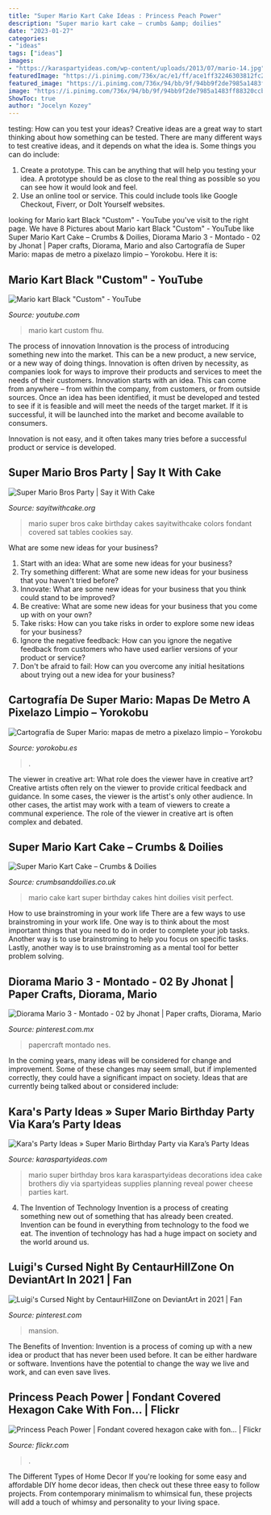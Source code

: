 ```yaml
---
title: "Super Mario Kart Cake Ideas : Princess Peach Power"
description: "Super mario kart cake – crumbs &amp; doilies"
date: "2023-01-27"
categories:
- "ideas"
tags: ["ideas"]
images:
- "https://karaspartyideas.com/wp-content/uploads/2013/07/mario-14.jpg"
featuredImage: "https://i.pinimg.com/736x/ac/e1/ff/ace1ff32246303812fc279c056052eb4.jpg"
featured_image: "https://i.pinimg.com/736x/94/bb/9f/94bb9f2de7985a1483ff88320ccb7e8a.jpg"
image: "https://i.pinimg.com/736x/94/bb/9f/94bb9f2de7985a1483ff88320ccb7e8a.jpg"
ShowToc: true
author: "Jocelyn Kozey"
---
```



testing: How can you test your ideas?
Creative ideas are a great way to start thinking about how something can be tested. There are many different ways to test creative ideas, and it depends on what the idea is. Some things you can do include:
1. Create a prototype. This can be anything that will help you testing your idea. A prototype should be as close to the real thing as possible so you can see how it would look and feel.
2. Use an online tool or service. This could include tools like Google Checkout, Fiverr, or DoIt Yourself websites.

	

		
looking for Mario kart Black &quot;Custom&quot; - YouTube you've visit to the right page. We have 8 Pictures about Mario kart Black &quot;Custom&quot; - YouTube like Super Mario Kart Cake – Crumbs &amp; Doilies, Diorama Mario 3 - Montado - 02 by Jhonat | Paper crafts, Diorama, Mario and also Cartografía de Super Mario: mapas de metro a pixelazo limpio – Yorokobu. Here it is:
		
    
## Mario Kart Black &quot;Custom&quot; - YouTube

<img loading=lazy src="http://i.ytimg.com/vi/wvmkELI-fhU/maxresdefault.jpg" onerror="this.onerror=null;this.src='https://tse1.mm.bing.net/th?id=OIP.4BSid0pogVW68Ay8OIxWxQHaEK&amp;pid=15.1';" alt="Mario kart Black &quot;Custom&quot; - YouTube">

_Source: youtube.com_

>mario kart custom fhu. 

	

The process of innovation
Innovation is the process of introducing something new into the market. This can be a new product, a new service, or a new way of doing things. Innovation is often driven by necessity, as companies look for ways to improve their products and services to meet the needs of their customers.
Innovation starts with an idea. This can come from anywhere – from within the company, from customers, or from outside sources. Once an idea has been identified, it must be developed and tested to see if it is feasible and will meet the needs of the target market. If it is successful, it will be launched into the market and become available to consumers.

Innovation is not easy, and it often takes many tries before a successful product or service is developed.

    
## Super Mario Bros Party | Say It With Cake

<img loading=lazy src="http://sayitwithcake.org/wp-content/uploads/2015/05/cake.jpg" onerror="this.onerror=null;this.src='https://tse1.mm.bing.net/th?id=OIP.l3sZRluCZMUnJRzzuyuENwHaQj&amp;pid=15.1';" alt="Super Mario Bros Party | Say it With Cake">

_Source: sayitwithcake.org_

>mario super bros cake birthday cakes sayitwithcake colors fondant covered sat tables cookies say. 

	

What are some new ideas for your business?
1. Start with an idea: What are some new ideas for your business? 
2. Try something different: What are some new ideas for your business that you haven't tried before? 
3. Innovate: What are some new ideas for your business that you think could stand to be improved? 
4. Be creative: What are some new ideas for your business that you come up with on your own? 
5. Take risks: How can you take risks in order to explore some new ideas for your business? 
6. Ignore the negative feedback: How can you ignore the negative feedback from customers who have used earlier versions of your product or service? 
7. Don't be afraid to fail: How can you overcome any initial hesitations about trying out a new idea for your business?

    
## Cartografía De Super Mario: Mapas De Metro A Pixelazo Limpio – Yorokobu

<img loading=lazy src="http://www.yorokobu.es/src/uploads/2014/01/washington.jpg" onerror="this.onerror=null;this.src='https://tse4.mm.bing.net/th?id=OIP.laSSUzE2sG194hhxvbN1AgHaFt&amp;pid=15.1';" alt="Cartografía de Super Mario: mapas de metro a pixelazo limpio – Yorokobu">

_Source: yorokobu.es_

>. 

	

The viewer in creative art: What role does the viewer have in creative art?
Creative artists often rely on the viewer to provide critical feedback and guidance. In some cases, the viewer is the artist's only other audience. In other cases, the artist may work with a team of viewers to create a communal experience. The role of the viewer in creative art is often complex and debated.

    
## Super Mario Kart Cake – Crumbs &amp; Doilies

<img loading=lazy src="https://cdn.shopify.com/s/files/1/0015/1185/0042/files/Mario-Kart-cake-4.jpg" onerror="this.onerror=null;this.src='https://tse4.mm.bing.net/th?id=OIP.CpqdgGLmC96LfGz3EfzrOQHaJ4&amp;pid=15.1';" alt="Super Mario Kart Cake – Crumbs &amp; Doilies">

_Source: crumbsanddoilies.co.uk_

>mario cake kart super birthday cakes hint doilies visit perfect. 

	

How to use brainstroming in your work life
There are a few ways to use brainstroming in your work life. One way is to think about the most important things that you need to do in order to complete your job tasks. Another way is to use brainstroming to help you focus on specific tasks. Lastly, another way is to use brainstroming as a mental tool for better problem solving.

    
## Diorama Mario 3 - Montado - 02 By Jhonat | Paper Crafts, Diorama, Mario

<img loading=lazy src="https://i.pinimg.com/736x/94/bb/9f/94bb9f2de7985a1483ff88320ccb7e8a.jpg" onerror="this.onerror=null;this.src='https://tse2.mm.bing.net/th?id=OIP.V_9YvEhw2c_Nzb5ZKtwAggHaFj&amp;pid=15.1';" alt="Diorama Mario 3 - Montado - 02 by Jhonat | Paper crafts, Diorama, Mario">

_Source: pinterest.com.mx_

>papercraft montado nes. 

	

In the coming years, many ideas will be considered for change and improvement. Some of these changes may seem small, but if implemented correctly, they could have a significant impact on society. Ideas that are currently being talked about or considered include: 

    
## Kara&#039;s Party Ideas » Super Mario Birthday Party Via Kara’s Party Ideas

<img loading=lazy src="https://karaspartyideas.com/wp-content/uploads/2013/07/mario-14.jpg" onerror="this.onerror=null;this.src='https://tse4.mm.bing.net/th?id=OIP.5tyPoe5T1hMpxsuSMo0lYgHaLM&amp;pid=15.1';" alt="Kara&#039;s Party Ideas » Super Mario Birthday Party via Kara’s Party Ideas">

_Source: karaspartyideas.com_

>mario super birthday bros kara karaspartyideas decorations idea cake brothers diy via spartyideas supplies planning reveal power cheese parties kart. 

	

4. The Invention of Technology
Invention is a process of creating something new out of something that has already been created. Invention can be found in everything from technology to the food we eat. The invention of technology has had a huge impact on society and the world around us.

    
## Luigi&#039;s Cursed Night By CentaurHillZone On DeviantArt In 2021 | Fan

<img loading=lazy src="https://i.pinimg.com/736x/ac/e1/ff/ace1ff32246303812fc279c056052eb4.jpg" onerror="this.onerror=null;this.src='https://tse1.mm.bing.net/th?id=OIP.Ft5a0Qx13W3CMSKJDEWAugHaKq&amp;pid=15.1';" alt="Luigi&#039;s Cursed Night by CentaurHillZone on DeviantArt in 2021 | Fan">

_Source: pinterest.com_

>mansion. 

	

The Benefits of Invention:
Invention is a process of coming up with a new idea or product that has never been used before. It can be either hardware or software. Inventions have the potential to change the way we live and work, and can even save lives.

    
## Princess Peach Power | Fondant Covered Hexagon Cake With Fon… | Flickr

<img loading=lazy src="https://live.staticflickr.com/6188/6034874963_bff62aa5e6_b.jpg" onerror="this.onerror=null;this.src='https://tse1.mm.bing.net/th?id=OIP.k2vOpN2Yp4b4X1J3E7srcQHaJ4&amp;pid=15.1';" alt="Princess Peach Power | Fondant covered hexagon cake with fon… | Flickr">

_Source: flickr.com_

>. 

	

The Different Types of Home Decor
If you're looking for some easy and affordable DIY home decor ideas, then check out these three easy to follow projects. From contemporary minimalism to whimsical fun, these projects will add a touch of whimsy and personality to your living space.

